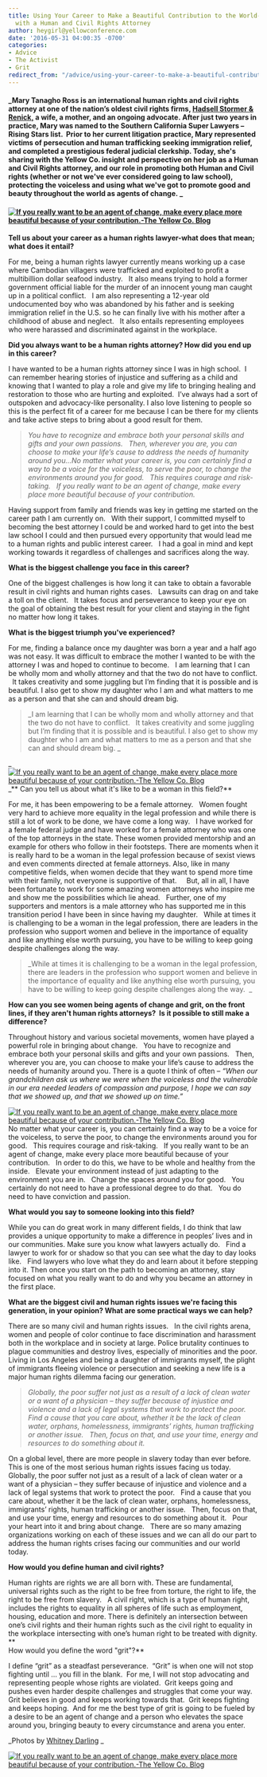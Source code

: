 ```yaml
---
title: Using Your Career to Make a Beautiful Contribution to the World-Our Interview
  with a Human and Civil Rights Attorney
author: heygirl@yellowconference.com
date: '2016-05-31 04:00:35 -0700'
categories:
- Advice
- The Activist
- Grit
redirect_from: "/advice/using-your-career-to-make-a-beautiful-contribution-to-the-world-our-interview-with-a-human-and-civil-rights-attorney/"
---
```


#### _Mary Tanagho Ross is an international human rights and civil rights attorney at one of the nation’s oldest civil rights firms, [Hadsell Stormer & Renick,](http://www.hadsellstormer.com/) a wife, a mother, and an ongoing advocate. After just two years in practice, Mary was named to the Southern California Super Lawyers – Rising Stars list.  Prior to her current litigation practice, Mary represented victims of persecution and human trafficking seeking immigration relief, and completed a prestigious federal judicial clerkship. Today, she's sharing with the Yellow Co. insight and perspective on her job as a Human and Civil Rights attorney, and our role in promoting both Human and Civil rights (whether or not we've ever considered going to law school), protecting the voiceless and using what we've got to promote good and beauty throughout the world as agents of change. _

#### [![If you really want to be an agent of change, make every place more beautiful because of your contribution.-The Yellow Co. Blog](http://yellowconference.com/wp-content/uploads/2016/05/IMG_0176.jpg)](http://yellowconference.com/wp-content/uploads/2016/05/IMG_0176.jpg)

**Tell us about your career as a human rights lawyer-what does that mean; what does it entail?**

For me, being a human rights lawyer currently means working up a case where Cambodian villagers were trafficked and exploited to profit a multibillion dollar seafood industry.   It also means trying to hold a former government official liable for the murder of an innocent young man caught up in a political conflict.   I am also representing a 12-year old undocumented boy who was abandoned by his father and is seeking immigration relief in the U.S. so he can finally live with his mother after a childhood of abuse and neglect.   It also entails representing employees who were harassed and discriminated against in the workplace.

**Did you always want to be a human rights attorney? How did you end up in this career?**

I have wanted to be a human rights attorney since I was in high school.  I can remember hearing stories of injustice and suffering as a child and knowing that I wanted to play a role and give my life to bringing healing and restoration to those who are hurting and exploited.  I’ve always had a sort of outspoken and advocacy-like personality. I also love listening to people so this is the perfect fit of a career for me because I can be there for my clients and take active steps to bring about a good result for them.

> _You have to recognize and embrace both your personal skills and gifts and your own passions.   Then, wherever you are, you can choose to make your life’s cause to address the needs of humanity around you...No matter what your career is, you can certainly find a way to be a voice for the voiceless, to serve the poor, to change the environments around you for good.   This requires courage and risk-taking.   If you really want to be an agent of change, make every place more beautiful because of your contribution._

Having support from family and friends was key in getting me started on the career path I am currently on.   With their support, I committed myself to becoming the best attorney I could be and worked hard to get into the best law school I could and then pursued every opportunity that would lead me to a human rights and public interest career.   I had a goal in mind and kept working towards it regardless of challenges and sacrifices along the way.  

**What is the biggest challenge you face in this career?**

One of the biggest challenges is how long it can take to obtain a favorable result in civil rights and human rights cases.   Lawsuits can drag on and take a toll on the client.   It takes focus and perseverance to keep your eye on the goal of obtaining the best result for your client and staying in the fight no matter how long it takes.

**What is the biggest triumph you've experienced?**

For me, finding a balance once my daughter was born a year and a half ago was not easy. It was difficult to embrace the mother I wanted to be with the attorney I was and hoped to continue to become.   I am learning that I can be wholly mom and wholly attorney and that the two do not have to conflict.   It takes creativity and some juggling but I’m finding that it is possible and is beautiful. I also get to show my daughter who I am and what matters to me as a person and that she can and should dream big. 

> _I am learning that I can be wholly mom and wholly attorney and that the two do not have to conflict.   It takes creativity and some juggling but I’m finding that it is possible and is beautiful. I also get to show my daughter who I am and what matters to me as a person and that she can and should dream big. _

_[![If you really want to be an agent of change, make every place more beautiful because of your contribution.-The Yellow Co. Blog](http://yellowconference.com/wp-content/uploads/2016/05/IMG_0320.jpg)](http://yellowconference.com/wp-content/uploads/2016/05/IMG_0320.jpg) _** Can you tell us about what it's like to be a woman in this field?**

For me, it has been empowering to be a female attorney.   Women fought very hard to achieve more equality in the legal profession and while there is still a lot of work to be done, we have come a long way.   I have worked for a female federal judge and have worked for a female attorney who was one of the top attorneys in the state. These women provided mentorship and an example for others who follow in their footsteps. There are moments when it is really hard to be a woman in the legal profession because of sexist views and even comments directed at female attorneys. Also, like in many competitive fields, when women decide that they want to spend more time with their family, not everyone is supportive of that.     But, all in all, I have been fortunate to work for some amazing women attorneys who inspire me and show me the possibilities which lie ahead.   Further, one of my supporters and mentors is a male attorney who has supported me in this transition period I have been in since having my daughter.   While at times it is challenging to be a woman in the legal profession, there are leaders in the profession who support women and believe in the importance of equality and like anything else worth pursuing, you have to be willing to keep going despite challenges along the way.  

> _While at times it is challenging to be a woman in the legal profession, there are leaders in the profession who support women and believe in the importance of equality and like anything else worth pursuing, you have to be willing to keep going despite challenges along the way.  _

**How can you see women being agents of change and grit, on the front lines, if they aren't human rights attorneys?  Is it possible to still make a difference?**

Throughout history and various societal movements, women have played a powerful role in bringing about change.   You have to recognize and embrace both your personal skills and gifts and your own passions.   Then, wherever you are, you can choose to make your life’s cause to address the needs of humanity around you. There is a quote I think of often – _“When our grandchildren ask us where we were when the voiceless and the vulnerable in our era needed leaders of compassion and purpose, I hope we can say that we showed up, and that we showed up on time.”_

[![If you really want to be an agent of change, make every place more beautiful because of your contribution.-The Yellow Co. Blog](http://yellowconference.com/wp-content/uploads/2016/05/IMG_01791.jpg)](http://yellowconference.com/wp-content/uploads/2016/05/IMG_01791.jpg) No matter what your career is, you can certainly find a way to be a voice for the voiceless, to serve the poor, to change the environments around you for good.   This requires courage and risk-taking.   If you really want to be an agent of change, make every place more beautiful because of your contribution.   In order to do this, we have to be whole and healthy from the inside.   Elevate your environment instead of just adapting to the environment you are in.   Change the spaces around you for good.   You certainly do not need to have a professional degree to do that.   You do need to have conviction and passion.

**What would you say to someone looking into this field?**

While you can do great work in many different fields, I do think that law provides a unique opportunity to make a difference in peoples’ lives and in our communities. Make sure you know what lawyers actually do.   Find a lawyer to work for or shadow so that you can see what the day to day looks like.   Find lawyers who love what they do and learn about it before stepping into it. Then once you start on the path to becoming an attorney, stay focused on what you really want to do and why you became an attorney in the first place.    

**What are the biggest civil and human rights issues we're facing this generation, in your opinion? What are some practical ways we can help?**

There are so many civil and human rights issues.   In the civil rights arena, women and people of color continue to face discrimination and harassment both in the workplace and in society at large. Police brutality continues to plague communities and destroy lives, especially of minorities and the poor. Living in Los Angeles and being a daughter of immigrants myself, the plight of immigrants fleeing violence or persecution and seeking a new life is a major human rights dilemma facing our generation.

> _Globally, the poor suffer not just as a result of a lack of clean water or a want of a physician – they suffer because of injustice and violence and a lack of legal systems that work to protect the poor.   Find a cause that you care about, whether it be the lack of clean water, orphans, homelessness, immigrants’ rights, human trafficking or another issue.   Then, focus on that, and use your time, energy and resources to do something about it._

On a global level, there are more people in slavery today than ever before. This is one of the most serious human rights issues facing us today. Globally, the poor suffer not just as a result of a lack of clean water or a want of a physician – they suffer because of injustice and violence and a lack of legal systems that work to protect the poor.   Find a cause that you care about, whether it be the lack of clean water, orphans, homelessness, immigrants’ rights, human trafficking or another issue.   Then, focus on that, and use your time, energy and resources to do something about it.   Pour your heart into it and bring about change.   There are so many amazing organizations working on each of these issues and we can all do our part to address the human rights crises facing our communities and our world today.   

**How would you define human and civil rights?**

Human rights are rights we are all born with. These are fundamental, universal rights such as the right to be free from torture, the right to life, the right to be free from slavery.   A civil right, which is a type of human right, includes the rights to equality in all spheres of life such as employment, housing, education and more. There is definitely an intersection between one’s civil rights and their human rights such as the civil right to equality in the workplace intersecting with one’s human right to be treated with dignity.[  
](http://yellowconference.com/wp-content/uploads/2016/05/IMG_01791.jpg)**  
How would you define the word "grit"?**

I define “grit” as a steadfast perseverance.  “Grit” is when one will not stop fighting until … you fill in the blank.  For me, I will not stop advocating and representing people whose rights are violated.  Grit keeps going and pushes even harder despite challenges and struggles that come your way. Grit believes in good and keeps working towards that.  Grit keeps fighting and keeps hoping.  And for me the best type of grit is going to be fueled by a desire to be an agent of change and a person who elevates the space around you, bringing beauty to every circumstance and arena you enter.

_Photos by [Whitney Darling](http://whitneydarling.com/) _

[![If you really want to be an agent of change, make every place more beautiful because of your contribution.-The Yellow Co. Blog](http://yellowconference.com/wp-content/uploads/2016/05/marytross.jpg)](http://www.hadsellstormer.com/)
